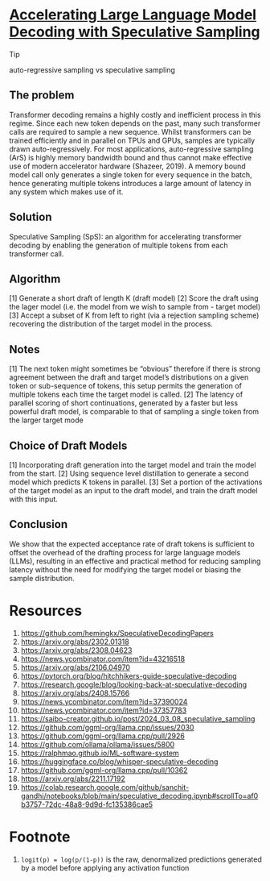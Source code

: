 # [Accelerating Large Language Model Decoding with Speculative Sampling](https://arxiv.org/pdf/2302.01318)
> [!TIP]
> auto-regressive sampling vs speculative sampling

## The problem
Transformer decoding remains a highly costly and inefficient process in this regime. Since each new token depends on the past, many such transformer calls are required to sample a new sequence. Whilst transformers can be trained efficiently and in parallel on TPUs and GPUs, samples are typically drawn auto-regressively. For most applications, auto-regressive sampling (ArS) is highly memory bandwidth bound and thus cannot make effective use of modern accelerator hardware (Shazeer, 2019). A memory bound model call only generates a single token for every sequence in the batch, hence generating multiple tokens introduces a large amount of latency in any system which makes use of it.

## Solution
Speculative Sampling (SpS): an algorithm for accelerating transformer decoding by enabling the generation of multiple tokens from each transformer call.

## Algorithm
[1] Generate a short draft of length K (draft model)
[2] Score the draft using the lager model (i.e. the model from we wish to sample from - target model)
[3] Accept a subset of K from left to right (via a rejection sampling scheme) recovering the distribution of the target model in the process.

## Notes
[1] The next token might sometimes be “obvious” therefore if there is strong agreement between the draft and target model’s distributions on a given token or sub-sequence of tokens, this setup permits the generation of multiple tokens each time the target model is called.
[2] The latency of parallel scoring of short continuations, generated by a faster but less powerful draft model, is comparable to that of sampling a single token from the larger target mode

## Choice of Draft Models
[1] Incorporating draft generation into the target model and train the model from the start.
[2] Using sequence level distillation to generate a second model which predicts K tokens in parallel.
[3] Set a portion of the activations of the target model as an input to the draft model, and train the draft model with this input.

## Conclusion
We show that the expected acceptance rate of draft tokens is sufficient to offset the overhead of the drafting process for large language models (LLMs), resulting in an effective and practical method for reducing sampling latency without the need for modifying the target model or biasing the sample distribution.


# Resources
1. https://github.com/hemingkx/SpeculativeDecodingPapers
2. https://arxiv.org/abs/2302.01318
3. https://arxiv.org/abs/2308.04623
4. https://news.ycombinator.com/item?id=43216518
5. https://arxiv.org/abs/2106.04970
6. https://pytorch.org/blog/hitchhikers-guide-speculative-decoding
7. https://research.google/blog/looking-back-at-speculative-decoding
8. https://arxiv.org/abs/2408.15766
9. https://news.ycombinator.com/item?id=37390024
10. https://news.ycombinator.com/item?id=37357783
11. https://saibo-creator.github.io/post/2024_03_08_speculative_sampling
12. https://github.com/ggml-org/llama.cpp/issues/2030
13. https://github.com/ggml-org/llama.cpp/pull/2926
14. https://github.com/ollama/ollama/issues/5800
15. https://ralphmao.github.io/ML-software-system
16. https://huggingface.co/blog/whisper-speculative-decoding
17. https://github.com/ggml-org/llama.cpp/pull/10362
18. https://arxiv.org/abs/2211.17192
19. https://colab.research.google.com/github/sanchit-gandhi/notebooks/blob/main/speculative_decoding.ipynb#scrollTo=af0b3757-72dc-48a8-9d9d-fc135386cae5

# Footnote
1. `logit(p) = log(p/(1-p))` is the raw, denormalized predictions generated by a model before applying any activation function

<!-- vim: nonu spell hls -->
